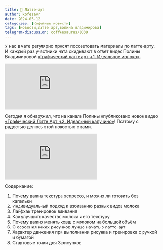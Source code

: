 ```yaml
---
title: 📰 Латте-арт
author: kofezavr
date: 2024-05-12
categories: [Кофейные новости]
tags: [новости,латте арт,полина владимирова]
telegram-discussion: coffeesaurus/1039
--- 
```

У нас в чате регулярно просят посоветовать материалы по латте-арту. И каждый раз участники чата скидывают в ответ видео Полины Владимировой [«Графический латте арт ч.1. Идеальное молоко»](https://youtu.be/EAma4LFQ0v0).

<p><div class="youtube-wrapper"><iframe src="https://www.youtube.com/embed/EAma4LFQ0v0" title="YouTube video player" frameborder="0" allow="accelerometer; autoplay; clipboard-write; encrypted-media; gyroscope; picture-in-picture" allowfullscreen></iframe></div></p>

Сегодня я обнаружил, что на канале Полины опубликовано новое видео [«Графический Латте Арт ч.2. Идеальный капучино»](https://youtu.be/fLlU45EISBU)! Поэтому с радостью делюсь этой новостью с вами. 

<p><div class="youtube-wrapper"><iframe src="https://www.youtube.com/embed/fLlU45EISBU" title="YouTube video player" frameborder="0" allow="accelerometer; autoplay; clipboard-write; encrypted-media; gyroscope; picture-in-picture" allowfullscreen></iframe></div></p>

Содержание:
1. Почему важна текстура эспрессо, и можно ли готовить без капельки
2. Индивидуальный подход к взбиванию разных видов молока
3. Лайфхак тренировок вливания 
4. Как улучшить качество молока и его текстуру
5. Почему важно менять ковш с молоком на большой объём
6. С освоения каких рисунков лучше начать в латте-арт
7. Характер движения при выполнении рисунка и тренировка с ручкой и бумагой 
8. Стартовые точки для 3 рисунков